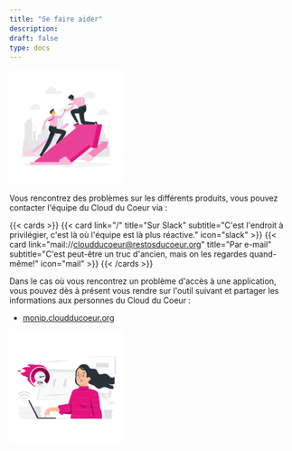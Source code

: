 ```yaml
---
title: "Se faire aider"
description:
draft: false
type: docs
---
```


<img src="./cdc-illustration-aide.png" alt="Aide" style="width: 40%;">

Vous rencontrez des problèmes sur les différents produits, vous pouvez contacter l'équipe du Cloud du Coeur via :

{{< cards >}}
  {{< card link="/" title="Sur Slack" subtitle="C'est l'endroit à privilégier, c'est là où l'équipe est là plus réactive." icon="slack" >}}
  {{< card link="mail://cloudducoeur@restosducoeur.org" title="Par e-mail" subtitle="C'est peut-être un truc d'ancien, mais on les regardes quand-même!" icon="mail" >}}
{{< /cards >}}

Dans le cas où vous rencontrez un problème d'accès à une application, vous pouvez dès à présent vous rendre sur l'outil suivant et partager les informations aux personnes du Cloud du Coeur :

- [monip.cloudducoeur.org](https://monip.cloudducoeur.org)

<img src="./cdc-illustration-speedtest.png" alt="Speedtest" style="width: 40%;">